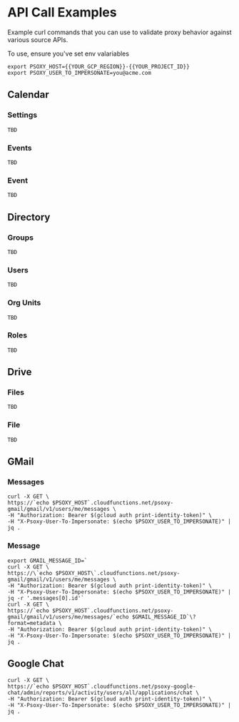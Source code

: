 # API Call Examples

Example curl commands that you can use to validate proxy behavior against various source APIs.

To use, ensure you've set env valariables
```shell
export PSOXY_HOST={{YOUR_GCP_REGION}}-{{YOUR_PROJECT_ID}}
export PSOXY_USER_TO_IMPERSONATE=you@acme.com
```

## Calendar

### Settings
```shell
TBD
```

### Events
```shell
TBD
```

### Event
```shell
TBD
```

## Directory

### Groups
```shell
TBD
```

### Users
```shell
TBD
```

### Org Units
```shell
TBD
```

### Roles
```shell
TBD
```

## Drive

### Files
```shell
TBD
```

### File
```shell
TBD
```

## GMail

### Messages
```shell
curl -X GET \
https://`echo $PSOXY_HOST`.cloudfunctions.net/psoxy-gmail/gmail/v1/users/me/messages \
-H "Authorization: Bearer $(gcloud auth print-identity-token)" \
-H "X-Psoxy-User-To-Impersonate: $(echo $PSOXY_USER_TO_IMPERSONATE)" | jq .
```

### Message
```shell
export GMAIL_MESSAGE_ID=`
curl -X GET \
https://\`echo $PSOXY_HOST\`.cloudfunctions.net/psoxy-gmail/gmail/v1/users/me/messages \
-H "Authorization: Bearer $(gcloud auth print-identity-token)" \
-H "X-Psoxy-User-To-Impersonate: $(echo $PSOXY_USER_TO_IMPERSONATE)" | jq -r '.messages[0].id'`
curl -X GET \
https://`echo $PSOXY_HOST`.cloudfunctions.net/psoxy-gmail/gmail/v1/users/me/messages/`echo $GMAIL_MESSAGE_ID`\?format=metadata \
-H "Authorization: Bearer $(gcloud auth print-identity-token)" \
-H "X-Psoxy-User-To-Impersonate: $(echo $PSOXY_USER_TO_IMPERSONATE)" | jq .
```

## Google Chat

```shell
curl -X GET \
https://`echo $PSOXY_HOST`.cloudfunctions.net/psoxy-google-chat/admin/reports/v1/activity/users/all/applications/chat \
-H "Authorization: Bearer $(gcloud auth print-identity-token)" \
-H "X-Psoxy-User-To-Impersonate: $(echo $PSOXY_USER_TO_IMPERSONATE)" | jq .
```

